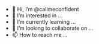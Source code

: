 - 👋 Hi, I’m @callmeconfident
- 👀 I’m interested in ...
- 🌱 I’m currently learning ...
- 💞️ I’m looking to collaborate on ...
- 📫 How to reach me ...

<!---
callmeconfident/callmeconfident is a ✨ special ✨ repository because its `README.md` (this file) appears on your GitHub profile.
You can click the Preview link to take a look at your changes.
--->
